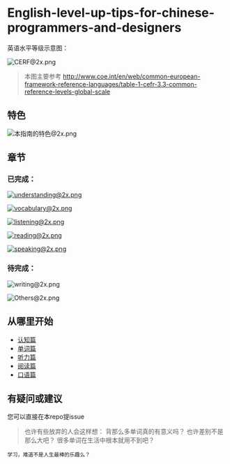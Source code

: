 # English-level-up-tips-for-chinese-programmers-and-designers

英语水平等级示意图：

![CERF@2x.png](https://ooo.0o0.ooo/2017/06/05/5934bb9a2e3bc.png)
>本图主要参考 http://www.coe.int/en/web/common-european-framework-reference-languages/table-1-cefr-3.3-common-reference-levels-global-scale

## 特色

![本指南的特色@2x.png](https://ooo.0o0.ooo/2017/06/06/5935fd3b1f97b.png)

## 章节
### 已完成：
[![understanding@2x.png](https://ooo.0o0.ooo/2017/06/05/593528281ae08.png)](https://github.com/byoungd/english-level-up-tips-for-chinese-programmers-and-designers/blob/master/understanding.md)

[![vocabulary@2x.png](https://ooo.0o0.ooo/2017/06/05/5935282811f5b.png)](https://github.com/byoungd/english-level-up-tips-for-chinese-programmers-and-designers/blob/master/vocabulary.md)

[![listening@2x.png](https://ooo.0o0.ooo/2017/06/05/59352827cb44b.png)](https://github.com/byoungd/english-level-up-tips-for-chinese-programmers-and-designers/blob/master/listening.md)

[![reading@2x.png](https://ooo.0o0.ooo/2017/06/05/59352827ddd15.png)](https://github.com/byoungd/english-level-up-tips-for-chinese-programmers-and-designers/blob/master/reading.md)

[![speaking@2x.png](https://ooo.0o0.ooo/2017/06/05/59352827f07e1.png)](https://github.com/byoungd/english-level-up-tips-for-chinese-programmers-and-designers/blob/master/speaking.md)
### 待完成：

![writing@2x.png](https://ooo.0o0.ooo/2017/06/05/59352828161b7.png)

![Others@2x.png](https://ooo.0o0.ooo/2017/06/05/5935535d449a9.png)


## 从哪里开始
- [认知篇](1-understanding.md)
- [单词篇](2-vocabulary.md)
- [听力篇](3-listening.md)
- [阅读篇](4-reading.md)
- [口语篇](5-speaking.md)
## 有疑问或建议
您可以直接在本repo提issue


>也许有些放弃的人会这样想：
    背那么多单词真的有意义吗？
    也许差别不是那么大吧？
    很多单词在生活中根本就用不到吧？
    
   
    学习，难道不是人生最棒的乐趣么？